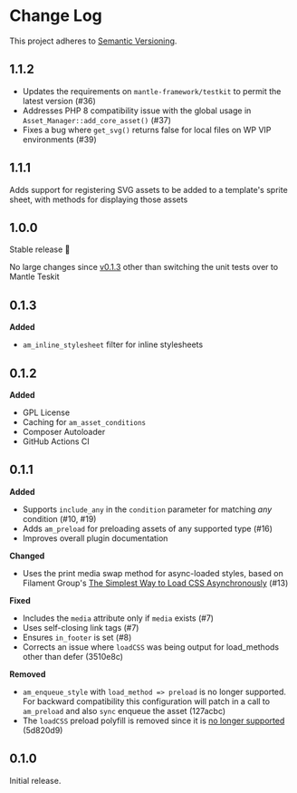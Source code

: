 # Change Log
This project adheres to [Semantic Versioning](http://semver.org/).

## 1.1.2

* Updates the requirements on `mantle-framework/testkit` to permit the latest version (#36)
* Addresses PHP 8 compatibility issue with the global usage in `Asset_Manager::add_core_asset()` (#37)
* Fixes a bug where `get_svg()` returns false for local files on WP VIP environments (#39)

## 1.1.1

Adds support for registering SVG assets to be added to a template's sprite sheet, with methods for displaying those assets

## 1.0.0

Stable release 🎊

No large changes since [v0.1.3](https://github.com/alleyinteractive/wp-asset-manager/releases/tag/0.1.3) other than switching the unit tests over to Mantle Teskit

## 0.1.3

**Added**

* `am_inline_stylesheet` filter for inline stylesheets

## 0.1.2

**Added**

* GPL License
* Caching for `am_asset_conditions`
* Composer Autoloader
* GitHub Actions CI

## 0.1.1

**Added**

* Supports `include_any` in the `condition` parameter for matching _any_ condition (#10, #19)
* Adds `am_preload` for preloading assets of any supported type (#16)
* Improves overall plugin documentation

**Changed**

* Uses the print media swap method for async-loaded styles, based on Filament Group's [The Simplest Way to Load CSS Asynchronously](https://www.filamentgroup.com/lab/load-css-simpler/) (#13)

**Fixed**

* Includes the `media` attribute only if `media` exists (#7)
* Uses self-closing link tags (#7)
* Ensures `in_footer` is set (#8)
* Corrects an issue where `loadCSS` was being output for load_methods other than defer (3510e8c)

**Removed**

* `am_enqueue_style` with `load_method => preload` is no longer supported. For backward compatibility this configuration will patch in a call to `am_preload` and also `sync` enqueue the asset (127acbc)
* The `loadCSS` preload polyfill is removed since it is [no longer supported](https://github.com/filamentgroup/loadCSS#changes-in-version-30-no-more-preload-polyfill) (5d820d9)

## 0.1.0

Initial release.
